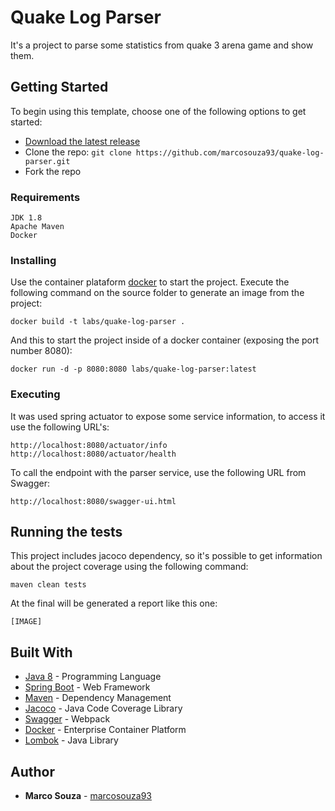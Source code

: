 # Quake Log Parser

It's a project to parse some statistics from quake 3 arena game and show them.

## Getting Started

To begin using this template, choose one of the following options to get started:
* [Download the latest release](https://github.com/marcosouza93/quake-log-parser/archive/master.zip)
* Clone the repo: `git clone https://github.com/marcosouza93/quake-log-parser.git`
* Fork the repo

### Requirements

```
JDK 1.8
Apache Maven
Docker
```

### Installing

Use the container plataform [docker](https://www.docker.com/) to start the project. Execute the following command on the source folder to generate an image from the project:

```
docker build -t labs/quake-log-parser .
```

And this to start the project inside of a docker container (exposing the port number 8080):

```
docker run -d -p 8080:8080 labs/quake-log-parser:latest
```

### Executing

It was used spring actuator to expose some service information, to access it use the following URL's:

```
http://localhost:8080/actuator/info
http://localhost:8080/actuator/health
```

To call the endpoint with the parser service, use the following URL from Swagger:

```
http://localhost:8080/swagger-ui.html
```

## Running the tests

This project includes jacoco dependency, so it's possible to get information about the project coverage using the following command:

```
maven clean tests
```

At the final will be generated a report like this one:

```
[IMAGE]
```

## Built With

* [Java 8](https://rometools.github.io/rome/) - Programming Language
* [Spring Boot](https://spring.io/projects/spring-boot) - Web Framework
* [Maven](https://maven.apache.org/) - Dependency Management
* [Jacoco](https://www.eclemma.org/jacoco/) - Java Code Coverage Library
* [Swagger](https://swagger.io/) - Webpack
* [Docker](https://www.docker.com/) - Enterprise Container Platform
* [Lombok](https://projectlombok.org/) - Java Library

## Author

* **Marco Souza** - [marcosouza93](https://github.com/marcosouza93)
